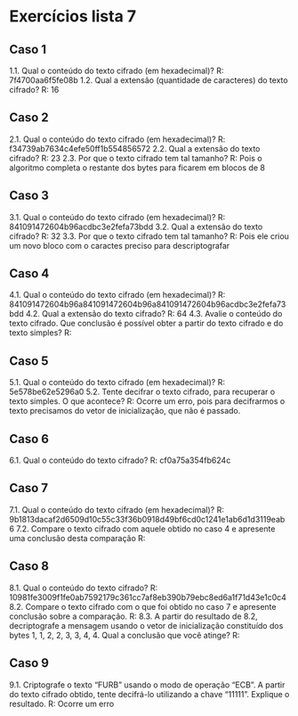 
# Exercícios lista 7

## Caso 1
1.1. Qual o conteúdo do texto cifrado (em hexadecimal)?
R: 7f4700aa6f5fe08b
1.2. Qual a extensão (quantidade de caracteres) do texto cifrado?
R: 16

## Caso 2
2.1. Qual o conteúdo do texto cifrado (em hexadecimal)?
R: f34739ab7634c4efe50ff1b554856572
2.2. Qual a extensão do texto cifrado?
R: 23
2.3. Por que o texto cifrado tem tal tamanho?
R: Pois o algoritmo completa o restante dos bytes para ficarem em blocos de 8

## Caso 3
3.1. Qual o conteúdo do texto cifrado (em hexadecimal)?
R: 841091472604b96acdbc3e2fefa73bdd
3.2. Qual a extensão do texto cifrado?
R: 32
3.3. Por que o texto cifrado tem tal tamanho?
R: Pois ele criou um novo bloco com o caractes preciso para descriptografar

## Caso 4
4.1. Qual o conteúdo do texto cifrado (em hexadecimal)?
R: 841091472604b96a841091472604b96a841091472604b96acdbc3e2fefa73bdd 
4.2. Qual a extensão do texto cifrado?
R: 64
4.3. Avalie o conteúdo do texto cifrado. Que conclusão é possível obter a partir do texto cifrado e do texto simples?
R: 

## Caso 5
5.1. Qual o conteúdo do texto cifrado (em hexadecimal)?
R: 5e578be62e5296a0
5.2. Tente decifrar o texto cifrado, para recuperar o texto simples. O que acontece?
R: Ocorre um erro, pois para decifrarmos o texto precisamos do vetor de inicialização, que não é passado.

## Caso 6
6.1. Qual o conteúdo do texto cifrado?
R: cf0a75a354fb624c

## Caso 7
7.1. Qual o conteúdo do texto cifrado (em hexadecimal)?
R: 9b1813dacaf2d6509d10c55c33f36b0918d49bf6cd0c1241e1ab6d1d3119eab6
7.2. Compare o texto cifrado com aquele obtido no caso 4 e apresente uma conclusão desta comparação
R:

## Caso 8
8.1. Qual o conteúdo do texto cifrado?
R: 10981fe3009f1fe0ab7592179c361cc7af8eb390b79ebc8ed6a1f71d43e1c0c4
8.2. Compare o texto cifrado com o que foi obtido no caso 7 e apresente conclusão sobre a comparação.
R:
8.3. A partir do resultado de 8.2, decriptografe a mensagem usando o vetor de inicialização constituído dos bytes 1, 1,
2, 2, 3, 3, 4, 4. Qual a conclusão que você atinge?
R:

## Caso 9
9.1. Criptografe o texto “FURB” usando o modo de operação “ECB”. A partir do texto cifrado obtido, tente decifrá-lo
utilizando a chave “11111”. Explique o resultado.
R: Ocorre um erro
